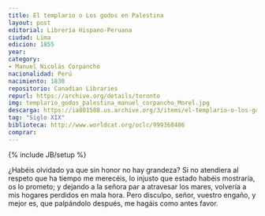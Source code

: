 ```yaml
---
title: El templario o Los godos en Palestina
layout: post
editorial: Librería Hispano-Peruana
ciudad: Lima
edicion: 1855
year: 
category: 
- Manuel Nicolás Corpancho
nacionalidad: Perú
nacimiento: 1830
repositorio: Canadian Libraries
repurl: https://archive.org/details/toronto
img: templario_godos_palestina_manuel_corpancho_Morel.jpg
descarga: https://ia801508.us.archive.org/3/items/el-templario-o-los-godos-en-palestina-manuel-nicolas-corpancho/El%20templario%20o%20Los%20godos%20en%20Palestina%20-%20Manuel%20Nicol%C3%A1s%20Corpancho.pdf
tag: "Siglo XIX"
biblioteca: http://www.worldcat.org/oclc/999368486
comprar: 
---
```

{% include JB/setup %}

¿Habéis olvidado ya que sin honor no hay grandeza?
Si no atendiera al respeto que ha tiempo me merecéis, lo injusto que estado habéis mostraría, os lo prometo; y dejando a la señora par a atravesar los mares, volvería a mis hogares perdidos en mala hora. Pero disculpo, señor, vuestro engaño, y mejor es, que palpándolo después, me hagáis como antes favor.
